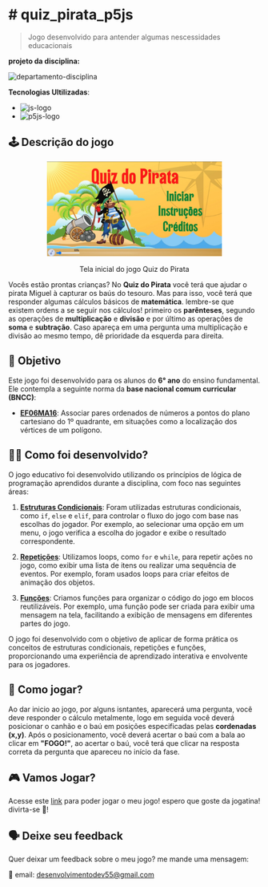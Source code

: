 # # quiz_pirata_p5js

> Jogo desenvolvido para antender algumas nescessidades educacionais

**projeto da disciplina:**

![departamento-disciplina](https://img.shields.io/badge/ECT-LÓGICA_DE_PROGRAMAÇÃO-blue?style=for-the-badge)

**Tecnologias Ultilizadas**: 
- ![js-logo](https://img.shields.io/badge/javascript-yellow?style=for-the-badge&logo=javascript&logoColor=white)
- ![p5js-logo](https://img.shields.io/badge/p5js-pink?style=for-the-badge)

## 🕹️ Descrição do jogo

<p align="center">
    <img width=350 src="./Imagens/tela_jogo.jpg"/>
</p>

<p align="center">Tela inicial do jogo Quiz do Pirata</p>

Vocês estão prontas crianças? No **Quiz do Pirata** você  terá que ajudar o pirata Miguel à capturar os baús do tesouro. Mas para isso, você terá que responder algumas cálculos básicos de **matemática**. lembre-se que existem ordens a se seguir nos cálculos! primeiro os **parênteses**, segundo as operações de **multiplicação** e **divisão** e por último as operações de **soma** e **subtração**. Caso apareça em uma pergunta uma multiplicação e divisão ao 
mesmo tempo, dê prioridade da esquerda para direita. 

## 🎯 Objetivo

Este jogo foi desenvolvido para os alunos do **6° ano** do ensino fundamental. Ele contempla a seguinte norma da **base nacional comum curricular (BNCC)**:

- **<span style="text-decoration: underline;">EF06MA16</span>**: Associar pares ordenados de números a pontos do plano cartesiano do 1º quadrante, em situações como a localização dos vértices de um polígono.

## 👨‍💻 Como foi desenvolvido?

O jogo educativo foi desenvolvido utilizando os princípios de lógica de programação aprendidos durante a disciplina, com foco nas seguintes áreas:

1. **<span style="text-decoration: underline;">Estruturas Condicionais</span>**: Foram utilizadas estruturas condicionais, como `if`, `else` e `elif`, para controlar o fluxo do jogo com base nas escolhas do jogador. Por exemplo, ao selecionar uma opção em um menu, o jogo verifica a escolha do jogador e exibe o resultado correspondente.

2. **<span style="text-decoration: underline;">Repetições</span>**: Utilizamos loops, como `for` e `while`, para repetir ações no jogo, como exibir uma lista de itens ou realizar uma sequência de eventos. Por exemplo, foram usados loops para criar efeitos de animação dos objetos.

3. **<span style="text-decoration: underline;">Funções</span>**: Criamos funções para organizar o código do jogo em blocos reutilizáveis. Por exemplo, uma função pode ser criada para exibir uma mensagem na tela, facilitando a exibição de mensagens em diferentes partes do jogo.

O jogo foi desenvolvido com o objetivo de aplicar de forma prática os conceitos de estruturas condicionais, repetições e funções, proporcionando uma experiência de aprendizado interativa e envolvente para os jogadores.

## 🤔 Como jogar?

Ao dar inicio ao jogo, por alguns isntantes, aparecerá uma pergunta, você deve responder o cálculo metalmente, logo em seguida você deverá posicionar o canhão e o baú em posições especificadas pelas **cordenadas (x,y)**. Após o posicionamento, você deverá acertar o baú com a bala ao clicar em **"FOGO!"**, ao acertar o baú, você terá que clicar na resposta correta da pergunta que apareceu no início da fase.

## 🎮 Vamos Jogar?

Acesse este [link](https://carlosg18.github.io/quiz_pirata_p5js/) para poder jogar o meu jogo! espero que goste da jogatina! divirta-se 👋! 

## 🗣️ Deixe seu feedback

Quer deixar um feedback sobre o meu jogo? me mande uma mensagem:

📧 email: desenvolvimentodev55@gmail.com